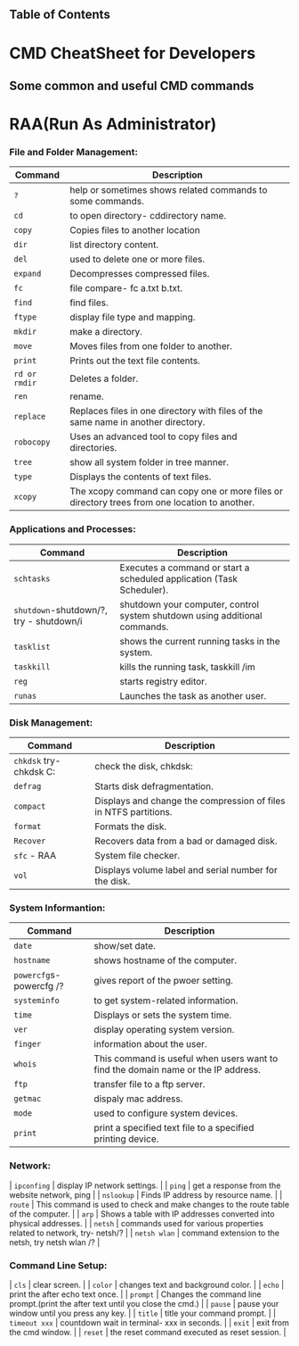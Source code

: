 ## Table of Contents

# CMD CheatSheet for Developers

## Some common and useful CMD commands 
# RAA(Run As Administrator)

### File and Folder Management:

| Command                  | Description                                                              |
| ------------------------ | -------------------------------------------------------------------------|
| `?`                      | help or sometimes shows related commands to some commands.               |
| `cd`                     | to open directory- cd<space>directory name.                              |
| `copy`                   | Copies files to another location                                         |
| `dir`                    | list directory content.                                                  |
| `del`                    | used to delete one or more files.                                        |
| `expand`                 | Decompresses compressed files.                                           |
| `fc`                     | file compare- fc a.txt b.txt.                                            |
| `find`                   | find files.                                                              |
| `ftype`                  | display file type and mapping.                                           |
| `mkdir`                  | make a directory.                                                        | 
| `move`                   | Moves files from one folder to another.                                  |
| `print`                  | Prints out the text file contents.                                       |
| `rd or rmdir`            | Deletes a folder.                                                        |
| `ren`                    | rename.                                                                  |
| `replace`       | Replaces files in one directory with files of the same name in another directory. |
| `robocopy`               | Uses an advanced tool to copy files and directories.                     |
| `tree`                   | show all system folder in tree manner.                                   |
| `type`                   | Displays the contents of text files.                                     |
| `xcopy`                  | The xcopy command can copy one or more files or directory trees from one location to another. |


### Applications and Processes:

| Command                  | Description                                                              |
| ------------------------ | -------------------------------------------------------------------------|
| `schtasks`               | Executes a command or start a scheduled application (Task Scheduler).    |
| `shutdown`-shutdown/?, try - shutdown/i | shutdown your computer, control system shutdown using additional commands. |
| `tasklist`               | shows the current running tasks in the system.                           |
| `taskkill`               | kills the running task, taskkill /im <programname>                       |
| `reg`                    | starts registry editor.                                                  |
| `runas`                  | Launches the task as another user.                                       |


### Disk Management: 

| Command                  | Description                                                              |
| ------------------------ | -------------------------------------------------------------------------|
| `chkdsk` try- chkdsk C:  | check the disk, chkdsk<space><diskname>:                                 |
| `defrag`                 | Starts disk defragmentation.                                             |
| `compact`                | Displays and change the compression of files in NTFS partitions.         |
| `format`                 | Formats the disk.                                                        |
| `Recover`                | Recovers data from a bad or damaged disk.                                |
| `sfc` - RAA              | System file checker.                                                     |
| `vol`                    |  Displays volume label and serial number for the disk.                   |


### System Informantion: 

| Command                  | Description                                                              |
| ------------------------ | -------------------------------------------------------------------------|
| `date`                   | show/set date.                                                           |
| `hostname`               | shows hostname of the computer.                                          |
| `powercfg`s- powercfg /? | gives report of the pwoer setting.                                       |
| `systeminfo`             | to get system-related information.                                       |
| `time`                   | Displays or sets the system time.                                        |
| `ver`                    | display operating system version.                                        |
| `finger`                 | information about the user.                                              |
| `whois`                  | This command is useful when users want to find the domain name or the IP address. |
| `ftp`                    | transfer file to a ftp server.                                           |
| `getmac`                 | dispaly mac address.                                                     |
| `mode`                   | used to configure system devices.                                        |
| `print`                  | print a specified text file to a specified printing device.              |


### Network: 

| `ipconfing`              | display IP network settings.                                             |
| `ping`                   | get a response from the website network, ping<website name>              |
| `nslookup`               | Finds IP address by resource name.                                       |
| `route`                  | This command is used to check and make changes to the route table of the computer. |
| `arp`                    | Shows a table with IP addresses converted into physical addresses.       |
| `netsh`                  | commands used for various properties related to network, try- netsh/?    |
| `netsh wlan`             | command extension to the netsh, try netsh wlan /?                        |


### Command Line Setup: 
  
| `cls`                    | clear screen.                                                            |
| `color`                  | changes text and background color.                                       |
| `echo`                   | print the after echo text once.                                          |
| `prompt`                 | Changes the command line prompt.(print the after text until you close the cmd.) |
| `pause`                  | pause your window until you press any key.                               |
| `title`                  | title your command prompt.                                               |
| `timeout xxx`            | countdown wait in terminal- xxx in seconds.                              |
| `exit`                   | exit from the cmd window.                                                |
| `reset`                  | the reset command executed as reset session.                             |
